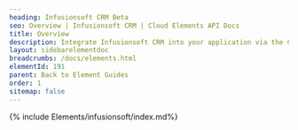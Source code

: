 ```yaml
---
heading: Infusionsoft CRM Beta
seo: Overview | Infusionsoft CRM | Cloud Elements API Docs
title: Overview
description: Integrate Infusionsoft CRM into your application via the Cloud Elements APIs.
layout: sidebarelementdoc
breadcrumbs: /docs/elements.html
elementId: 191
parent: Back to Element Guides
order: 1
sitemap: false
---
```


{% include Elements/infusionsoft/index.md%}
